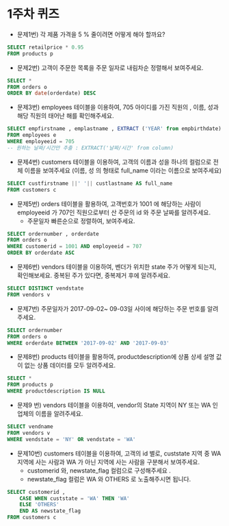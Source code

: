 # 1주차 퀴즈 

* 문제1번)  각 제품 가격을 5 % 줄이려면 어떻게 해야 할까요?

```sql
SELECT retailprice * 0.95
FROM products p 
```

* 문제2번)  고객이 주문한 목록을 주문 일자로 내림차순 정렬해서 보여주세요.

```sql
SELECT *
FROM orders o 
ORDER BY date(orderdate) DESC 
```

* 문제3번)  employees 테이블을 이용하여, 705 아이디를 가진 직원의 , 이름, 성과  해당 직원의  태어난 해를 확인해주세요.

```sql
SELECT empfirstname , emplastname , EXTRACT ('YEAR' from empbirthdate)
FROM employees e 
WHERE employeeid = 705
-- 원하는 날짜/시간만 추출 : EXTRACT('날짜/시간' from column)
```

* 문제4번)  customers 테이블을 이용하여,  고객의 이름과 성을 하나의 컬럼으로 전체 이름을 보여주세요 (이름, 성 의 형태로  full_name 이라는 이름으로 보여주세요)

```sql
SELECT custfirstname ||' '|| custlastname AS full_name
FROM customers c 
```

* 문제5번) orders 테이블을 활용하여, 고객번호가 1001 에 해당하는 사람이 employeeid 가 707인 직원으로부터  산 주문의 id 와 주문 날짜를 알려주세요.
  - 주문일자 빠른순으로 정렬하여, 보여주세요.

```sql
SELECT ordernumber , orderdate 
FROM orders o 
WHERE customerid = 1001 AND employeeid = 707
ORDER BY orderdate ASC
```

* 문제6번)  vendors 테이블을 이용하여, 벤더가 위치한 state 주가 어떻게 되는지, 확인해보세요.  중복된 주가 있다면, 중복제거 후에 알려주세요.

```sql
SELECT DISTINCT vendstate 
FROM vendors v 
```

* 문제7번) 주문일자가  2017-09-02~ 09-03일 사이에 해당하는 주문 번호를 알려주세요.

```sql
SELECT ordernumber 
FROM orders o 
WHERE orderdate BETWEEN '2017-09-02' AND '2017-09-03'
```

* 문제8번) products 테이블을 활용하여, productdescription에 상품 상세 설명 값이 없는  상품 데이터를 모두 알려주세요.

```sql
SELECT *
FROM products p 
WHERE productdescription IS NULL 
```

* 문제9 번) vendors 테이블을 이용하여, vendor의 State 지역이 NY 또는 WA 인 업체의 이름을 알려주세요.

```sql
SELECT vendname 
FROM vendors v 
WHERE vendstate = 'NY' OR vendstate = 'WA'
```

* 문제10번)  customers 테이블을 이용하여, 고객의 id 별로,  custstate 지역 중 WA 지역에 사는 사람과  WA 가 아닌 지역에 사는 사람을 구분해서  보여주세요.
  - customerid 와, newstate_flag 컬럼으로 구성해주세요 .
  - newstate_flag 컬럼은 WA 와 OTHERS 로 노출해주시면 됩니다.

```sql
SELECT customerid ,
	CASE WHEN custstate = 'WA' THEN 'WA'
	ELSE 'OTHERS'
	END AS newstate_flag
FROM customers c 
```
